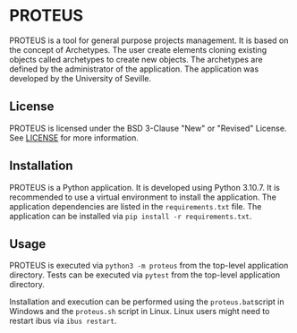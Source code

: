 # PROTEUS
PROTEUS is a tool for general purpose projects management. It is based on the concept of Archetypes. The user create elements cloning existing objects called archetypes to create new objects. The archetypes are defined by the administrator of the application. The application was developed by the University of Seville.

## License
PROTEUS is licensed under the BSD 3-Clause "New" or "Revised" License. See [LICENSE](LICENSE) for more information.

## Installation
PROTEUS is a Python application. It is developed using Python 3.10.7. It is recommended to use a virtual environment to install the application. The application dependencies are listed in the `requirements.txt` file. The application can be installed via `pip install -r requirements.txt`.

## Usage
PROTEUS is executed via `python3 -m proteus` from the top-level application directory.
Tests can be executed via `pytest` from the top-level application directory.

Installation and execution can be performed using the `proteus.bat`script in Windows and the `proteus.sh` script in Linux. Linux users might need to restart ibus via `ibus restart`.

